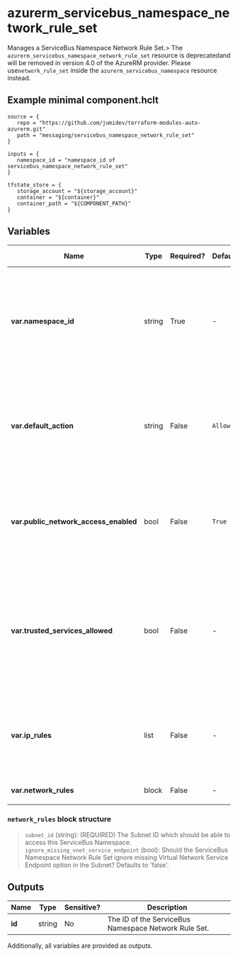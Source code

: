 # azurerm_servicebus_namespace_network_rule_set

Manages a ServiceBus Namespace Network Rule Set.> The `azurerm_servicebus_namespace_network_rule_set` resource is deprecatedand will be removed in version 4.0 of the AzureRM provider. Please use`network_rule_set` inside the `azurerm_servicebus_namespace` resource instead.

## Example minimal component.hclt

```hcl
source = {
   repo = "https://github.com/jumidev/terraform-modules-auto-azurerm.git" 
   path = "messaging/servicebus_namespace_network_rule_set" 
}

inputs = {
   namespace_id = "namespace_id of servicebus_namespace_network_rule_set" 
}

tfstate_store = {
   storage_account = "${storage_account}" 
   container = "${container}" 
   container_path = "${COMPONENT_PATH}" 
}

```

## Variables

| Name | Type | Required? |  Default  |  possible values |  Description |
| ---- | ---- | --------- |  ----------- | ----------- | ----------- |
| **var.namespace_id** | string | True | -  |  -  |  Specifies the ServiceBus Namespace ID to which to attach the ServiceBus Namespace Network Rule Set. Changing this forces a new resource to be created. | 
| **var.default_action** | string | False | `Allow`  |  `Allow`, `Deny`  |  Specifies the default action for the ServiceBus Namespace Network Rule Set. Possible values are `Allow` and `Deny`. Defaults to `Allow`. | 
| **var.public_network_access_enabled** | bool | False | `True`  |  `true`, `false`  |  Whether to allow traffic over public network. Possible values are `true` and `false`. Defaults to `true`. | 
| **var.trusted_services_allowed** | bool | False | -  |  -  |  If True, then Azure Services that are known and trusted for this resource type are allowed to bypass firewall configuration. See [Trusted Microsoft Services](https://github.com/MicrosoftDocs/azure-docs/blob/master/articles/service-bus-messaging/includes/service-bus-trusted-services.md) | 
| **var.ip_rules** | list | False | -  |  -  |  One or more IP Addresses, or CIDR Blocks which should be able to access the ServiceBus Namespace. | 
| **var.network_rules** | block | False | -  |  -  |  One or more `network_rules` blocks. | 

### `network_rules` block structure

> `subnet_id` (string): (REQUIRED) The Subnet ID which should be able to access this ServiceBus Namespace.
> `ignore_missing_vnet_service_endpoint` (bool): Should the ServiceBus Namespace Network Rule Set ignore missing Virtual Network Service Endpoint option in the Subnet? Defaults to 'false'.



## Outputs

| Name | Type | Sensitive? | Description |
| ---- | ---- | --------- | --------- |
| **id** | string | No  | The ID of the ServiceBus Namespace Network Rule Set. | 

Additionally, all variables are provided as outputs.
